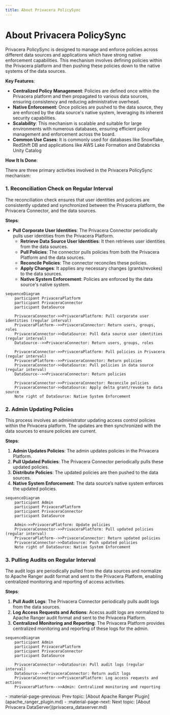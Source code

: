 ```yaml
---
title: About Privacera PolicySync
---
```


# About Privacera PolicySync

Privacera PolicySync is designed to manage and enforce policies across different data sources and applications which
have strong native enforcement capabilities. This mechanism involves defining policies within the Privacera platform
and then pushing these policies down to the native systems of the data sources.

**Key Features**:

- **Centralized Policy Management**: Policies are defined once within the Privacera platform and then propagated to
  various data sources, ensuring consistency and reducing administrative overhead.
- **Native Enforcement**: Once policies are pushed to the data source, they are enforced by the data source's native
  system, leveraging its inherent security capabilities.
- **Scalability**: This mechanism is scalable and suitable for large environments with numerous databases, ensuring
  efficient policy management and enforcement across the board.
- **Common Use Cases**: It is commonly used for databases like Snowflake, RedShift DB and applications like AWS Lake
  Formation and Databricks Unity Catalog

**How It Is Done**:

There are three primary activities involved in the Privacera PolicySync mechanism:

### **1. Reconciliation Check on Regular Interval**

The reconciliation check ensures that user identities and policies are consistently updated and synchronized between the
Privacera platform, the Privacera Connector, and the data sources.

**Steps**:

- **Pull Corporate User Identities**: The Privacera Connector periodically pulls user identities from the Privacera Platform.
    - **Retrieve Data Source User Identities**: It then retrieves user identities from the data sources.
    - **Pull Policies**: The connector pulls policies from both the Privacera Platform and the data sources.
    - **Reconcile Policies**: The connector reconciles these policies.
    - **Apply Changes**: It applies any necessary changes (grants/revokes) to the data sources.
    - **Native System Enforcement**: Policies are enforced by the data source's native system.

```mermaid
sequenceDiagram
    participant PrivaceraPlatform
    participant PrivaceraConnector
    participant DataSource

    PrivaceraConnector->>PrivaceraPlatform: Pull corporate user identities (regular interval)
    PrivaceraPlatform-->>PrivaceraConnector: Return users, groups, roles
    PrivaceraConnector->>DataSource: Pull data source user identities (regular interval)
    DataSource-->>PrivaceraConnector: Return users, groups, roles

    PrivaceraConnector->>PrivaceraPlatform: Pull policies in Privacera (regular interval)
    PrivaceraPlatform-->>PrivaceraConnector: Return policies
    PrivaceraConnector->>DataSource: Pull policies in data source (regular interval)
    DataSource-->>PrivaceraConnector: Return policies

    PrivaceraConnector->>PrivaceraConnector: Reconcile policies
    PrivaceraConnector->>DataSource: Apply delta grant/revoke to data source
    Note right of DataSource: Native System Enforcement
```

### **2. Admin Updating Policies**

This process involves an administrator updating access control policies within the Privacera platform. The updates are
then synchronized with the data sources to ensure policies are current.

**Steps**:

1. **Admin Updates Policies**: The admin updates policies in the Privacera Platform.
2. **Pull Updated Policies**: The Privacera Connector periodically pulls these updated policies.
3. **Distribute Policies**: The updated policies are then pushed to the data sources.
4. **Native System Enforcement**: The data source’s native system enforces the updated policies.

```mermaid
sequenceDiagram
    participant Admin
    participant PrivaceraPlatform
    participant PrivaceraConnector
    participant DataSource

    Admin->>PrivaceraPlatform: Update policies
    PrivaceraConnector->>PrivaceraPlatform: Pull updated policies (regular interval)
    PrivaceraPlatform-->>PrivaceraConnector: Return updated policies
    PrivaceraConnector->>DataSource: Push updated policies
    Note right of DataSource: Native System Enforcement
```

### **3. Pulling Audits on Regular Interval**

The audit logs are periodically pulled from the data sources and normalize to Apache Ranger audit format and sent to the Privacera Platform, enabling
centralized monitoring and reporting of access activities.

**Steps**:

1. **Pull Audit Logs**: The Privacera Connector periodically pulls audit logs from the data sources.
2. **Log Access Requests and Actions**: Acecss audit logs are normalized to Apache Ranger audit format and sent to the Privacera Platform.
3. **Centralized Monitoring and Reporting**: The Privacera Platform provides centralized monitoring and reporting of these logs for the admin.

```mermaid
sequenceDiagram
    participant Admin
    participant PrivaceraPlatform
    participant PrivaceraConnector
    participant DataSource

    PrivaceraConnector->>DataSource: Pull audit logs (regular interval)
    DataSource-->>PrivaceraConnector: Return audit logs
    PrivaceraConnector->>PrivaceraPlatform: Log access requests and actions
    PrivaceraPlatform-->>Admin: Centralized monitoring and reporting
```
<div class="grid cards" markdown>
-   :material-page-previous: Prev topic: [About Apache Ranger Plugin](apache_ranger_plugin.md)
-   :material-page-next: Next topic: [About Privacera DataServer](privacera_dataserver.md) 
</div>
